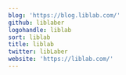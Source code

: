 ```yaml
---
blog: 'https://blog.liblab.com/'
github: liblaber
logohandle: liblab
sort: liblab
title: liblab
twitter: libLaber
website: 'https://liblab.com/'
---
```

